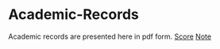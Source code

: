 # Academic-Records
Academic records are presented here in pdf form.
[Score](./Score-continued.pdf)
[Note](./Note.pdf)
